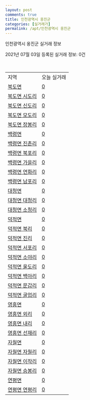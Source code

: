 ```yaml
---
layout: post
comments: true
title: 인천광역시 옹진군
categories: [실거래가]
permalink: /apt/인천광역시 옹진군
---
```


인천광역시 옹진군 실거래 정보

2021년 07월 03일 등록된 실거래 정보: 0건

<script type="text/javascript">
  google.charts.load('current', {'packages':['corechart']});
  google.charts.setOnLoadCallback(drawChart);

  function drawChart() {
    var data = google.visualization.arrayToDataTable([['거래일', '매매', '전월세', '전매']]);

    var options = {
      title: '최근 유형별 거래량 추이',
      legend: { position: 'bottom' }
    };

    var chart = new google.visualization.LineChart(document.getElementById('columnchart_material'));
    chart.draw(data, (options));
  }
</script>

<div id="columnchart_material" style="width: 95%; margin-left: -35px"></div>
<br>
<table class="sortable">
  <tr>
    <td>지역</td>
    <td>오늘 실거래</td>
  </tr>

  
  <tr class="item">
    <td><a href="인천광역시 옹진군 북도면">북도면</a></td>
    <td><a href="인천광역시 옹진군 북도면">0</a></td>
  </tr>
    

  <tr class="item">
    <td><a href="인천광역시 옹진군 북도면 시도리">북도면 시도리</a></td>
    <td><a href="인천광역시 옹진군 북도면 시도리">0</a></td>
  </tr>
    

  <tr class="item">
    <td><a href="인천광역시 옹진군 북도면 신도리">북도면 신도리</a></td>
    <td><a href="인천광역시 옹진군 북도면 신도리">0</a></td>
  </tr>
    

  <tr class="item">
    <td><a href="인천광역시 옹진군 북도면 모도리">북도면 모도리</a></td>
    <td><a href="인천광역시 옹진군 북도면 모도리">0</a></td>
  </tr>
    

  <tr class="item">
    <td><a href="인천광역시 옹진군 북도면 장봉리">북도면 장봉리</a></td>
    <td><a href="인천광역시 옹진군 북도면 장봉리">0</a></td>
  </tr>
    

  <tr class="item">
    <td><a href="인천광역시 옹진군 백령면">백령면</a></td>
    <td><a href="인천광역시 옹진군 백령면">0</a></td>
  </tr>
    

  <tr class="item">
    <td><a href="인천광역시 옹진군 백령면 진촌리">백령면 진촌리</a></td>
    <td><a href="인천광역시 옹진군 백령면 진촌리">0</a></td>
  </tr>
    

  <tr class="item">
    <td><a href="인천광역시 옹진군 백령면 북포리">백령면 북포리</a></td>
    <td><a href="인천광역시 옹진군 백령면 북포리">0</a></td>
  </tr>
    

  <tr class="item">
    <td><a href="인천광역시 옹진군 백령면 가을리">백령면 가을리</a></td>
    <td><a href="인천광역시 옹진군 백령면 가을리">0</a></td>
  </tr>
    

  <tr class="item">
    <td><a href="인천광역시 옹진군 백령면 연화리">백령면 연화리</a></td>
    <td><a href="인천광역시 옹진군 백령면 연화리">0</a></td>
  </tr>
    

  <tr class="item">
    <td><a href="인천광역시 옹진군 백령면 남포리">백령면 남포리</a></td>
    <td><a href="인천광역시 옹진군 백령면 남포리">0</a></td>
  </tr>
    

  <tr class="item">
    <td><a href="인천광역시 옹진군 대청면">대청면</a></td>
    <td><a href="인천광역시 옹진군 대청면">0</a></td>
  </tr>
    

  <tr class="item">
    <td><a href="인천광역시 옹진군 대청면 대청리">대청면 대청리</a></td>
    <td><a href="인천광역시 옹진군 대청면 대청리">0</a></td>
  </tr>
    

  <tr class="item">
    <td><a href="인천광역시 옹진군 대청면 소청리">대청면 소청리</a></td>
    <td><a href="인천광역시 옹진군 대청면 소청리">0</a></td>
  </tr>
    

  <tr class="item">
    <td><a href="인천광역시 옹진군 덕적면">덕적면</a></td>
    <td><a href="인천광역시 옹진군 덕적면">0</a></td>
  </tr>
    

  <tr class="item">
    <td><a href="인천광역시 옹진군 덕적면 북리">덕적면 북리</a></td>
    <td><a href="인천광역시 옹진군 덕적면 북리">0</a></td>
  </tr>
    

  <tr class="item">
    <td><a href="인천광역시 옹진군 덕적면 진리">덕적면 진리</a></td>
    <td><a href="인천광역시 옹진군 덕적면 진리">0</a></td>
  </tr>
    

  <tr class="item">
    <td><a href="인천광역시 옹진군 덕적면 서포리">덕적면 서포리</a></td>
    <td><a href="인천광역시 옹진군 덕적면 서포리">0</a></td>
  </tr>
    

  <tr class="item">
    <td><a href="인천광역시 옹진군 덕적면 소야리">덕적면 소야리</a></td>
    <td><a href="인천광역시 옹진군 덕적면 소야리">0</a></td>
  </tr>
    

  <tr class="item">
    <td><a href="인천광역시 옹진군 덕적면 울도리">덕적면 울도리</a></td>
    <td><a href="인천광역시 옹진군 덕적면 울도리">0</a></td>
  </tr>
    

  <tr class="item">
    <td><a href="인천광역시 옹진군 덕적면 백아리">덕적면 백아리</a></td>
    <td><a href="인천광역시 옹진군 덕적면 백아리">0</a></td>
  </tr>
    

  <tr class="item">
    <td><a href="인천광역시 옹진군 덕적면 문갑리">덕적면 문갑리</a></td>
    <td><a href="인천광역시 옹진군 덕적면 문갑리">0</a></td>
  </tr>
    

  <tr class="item">
    <td><a href="인천광역시 옹진군 덕적면 굴업리">덕적면 굴업리</a></td>
    <td><a href="인천광역시 옹진군 덕적면 굴업리">0</a></td>
  </tr>
    

  <tr class="item">
    <td><a href="인천광역시 옹진군 영흥면">영흥면</a></td>
    <td><a href="인천광역시 옹진군 영흥면">0</a></td>
  </tr>
    

  <tr class="item">
    <td><a href="인천광역시 옹진군 영흥면 외리">영흥면 외리</a></td>
    <td><a href="인천광역시 옹진군 영흥면 외리">0</a></td>
  </tr>
    

  <tr class="item">
    <td><a href="인천광역시 옹진군 영흥면 내리">영흥면 내리</a></td>
    <td><a href="인천광역시 옹진군 영흥면 내리">0</a></td>
  </tr>
    

  <tr class="item">
    <td><a href="인천광역시 옹진군 영흥면 선재리">영흥면 선재리</a></td>
    <td><a href="인천광역시 옹진군 영흥면 선재리">0</a></td>
  </tr>
    

  <tr class="item">
    <td><a href="인천광역시 옹진군 자월면">자월면</a></td>
    <td><a href="인천광역시 옹진군 자월면">0</a></td>
  </tr>
    

  <tr class="item">
    <td><a href="인천광역시 옹진군 자월면 자월리">자월면 자월리</a></td>
    <td><a href="인천광역시 옹진군 자월면 자월리">0</a></td>
  </tr>
    

  <tr class="item">
    <td><a href="인천광역시 옹진군 자월면 이작리">자월면 이작리</a></td>
    <td><a href="인천광역시 옹진군 자월면 이작리">0</a></td>
  </tr>
    

  <tr class="item">
    <td><a href="인천광역시 옹진군 자월면 승봉리">자월면 승봉리</a></td>
    <td><a href="인천광역시 옹진군 자월면 승봉리">0</a></td>
  </tr>
    

  <tr class="item">
    <td><a href="인천광역시 옹진군 연평면">연평면</a></td>
    <td><a href="인천광역시 옹진군 연평면">0</a></td>
  </tr>
    

  <tr class="item">
    <td><a href="인천광역시 옹진군 연평면 연평리">연평면 연평리</a></td>
    <td><a href="인천광역시 옹진군 연평면 연평리">0</a></td>
  </tr>
    


</table>


    